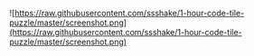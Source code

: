 ![https://raw.githubusercontent.com/ssshake/1-hour-code-tile-puzzle/master/screenshot.png](https://raw.githubusercontent.com/ssshake/1-hour-code-tile-puzzle/master/screenshot.png)

